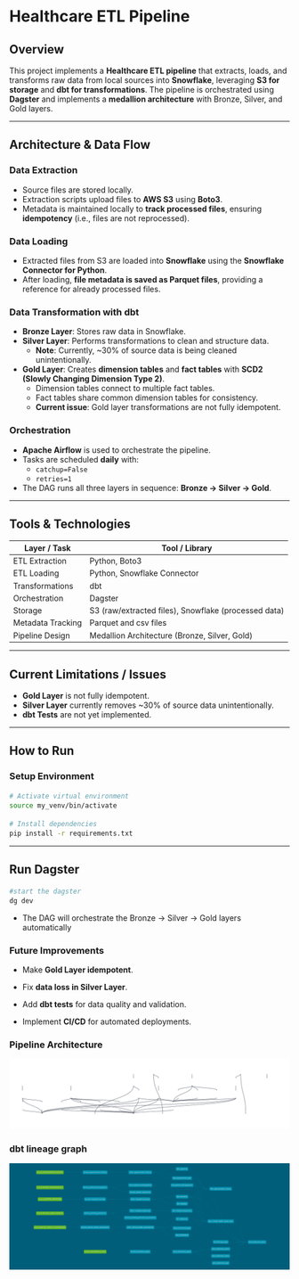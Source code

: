 # Healthcare ETL Pipeline

## Overview

This project implements a **Healthcare ETL pipeline** that extracts, loads, and transforms raw data from local sources into **Snowflake**, leveraging **S3 for storage** and **dbt for transformations**. The pipeline is orchestrated using **Dagster** and implements a **medallion architecture** with Bronze, Silver, and Gold layers.

---

## Architecture & Data Flow

### Data Extraction
- Source files are stored locally.  
- Extraction scripts upload files to **AWS S3** using **Boto3**.  
- Metadata is maintained locally to **track processed files**, ensuring **idempotency** (i.e., files are not reprocessed).

### Data Loading
- Extracted files from S3 are loaded into **Snowflake** using the **Snowflake Connector for Python**.  
- After loading, **file metadata is saved as Parquet files**, providing a reference for already processed files.

### Data Transformation with dbt
- **Bronze Layer**: Stores raw data in Snowflake.  
- **Silver Layer**: Performs transformations to clean and structure data.  
  - **Note**: Currently, ~30% of source data is being cleaned unintentionally.  
- **Gold Layer**: Creates **dimension tables** and **fact tables** with **SCD2 (Slowly Changing Dimension Type 2)**.  
  - Dimension tables connect to multiple fact tables.  
  - Fact tables share common dimension tables for consistency.  
  - **Current issue**: Gold layer transformations are not fully idempotent.

### Orchestration
- **Apache Airflow** is used to orchestrate the pipeline.  
- Tasks are scheduled **daily** with:
  - `catchup=False`
  - `retries=1`  
- The DAG runs all three layers in sequence: **Bronze → Silver → Gold**.

---

## Tools & Technologies

| Layer / Task          | Tool / Library                               |
|-----------------------|----------------------------------------------|
| ETL Extraction        | Python, Boto3                                |
| ETL Loading           | Python, Snowflake Connector                  |
| Transformations       | dbt                                          |
| Orchestration         | Dagster                                      |
| Storage               | S3 (raw/extracted files), Snowflake (processed data) |
| Metadata Tracking     | Parquet and csv files                        |
| Pipeline Design       | Medallion Architecture (Bronze, Silver, Gold)|

---

## Current Limitations / Issues
- **Gold Layer** is not fully idempotent.  
- **Silver Layer** currently removes ~30% of source data unintentionally.  
- **dbt Tests** are not yet implemented.

---

## How to Run

### Setup Environment
```bash
# Activate virtual environment
source my_venv/bin/activate

# Install dependencies
pip install -r requirements.txt
```
---

## Run Dagster
```bash
#start the dagster
dg dev

```
- The DAG will orchestrate the Bronze → Silver → Gold layers automatically

### Future Improvements

- Make **Gold Layer idempotent**.

- Fix **data loss in Silver Layer**.

- Add **dbt tests** for data quality and validation.

- Implement **CI/CD** for automated deployments.


### Pipeline Architecture

![Dagster UI Screenshot](Global_Asset_Lineage.svg)


### dbt lineage graph

![dbt lineage graph](dbt-dag.png)